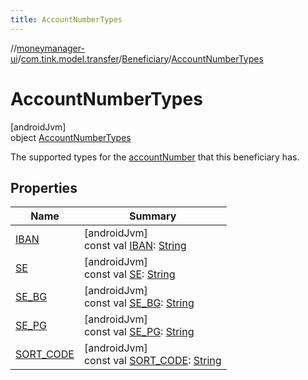 ```yaml
---
title: AccountNumberTypes
---
```

//[moneymanager-ui](../../../../index.html)/[com.tink.model.transfer](../../index.html)/[Beneficiary](../index.html)/[AccountNumberTypes](index.html)



# AccountNumberTypes



[androidJvm]\
object [AccountNumberTypes](index.html)

The supported types for the [accountNumber](../account-number.html) that this beneficiary has.



## Properties


| Name | Summary |
|---|---|
| [IBAN](-i-b-a-n.html) | [androidJvm]<br>const val [IBAN](-i-b-a-n.html): [String](https://kotlinlang.org/api/latest/jvm/stdlib/kotlin/-string/index.html) |
| [SE](-s-e.html) | [androidJvm]<br>const val [SE](-s-e.html): [String](https://kotlinlang.org/api/latest/jvm/stdlib/kotlin/-string/index.html) |
| [SE_BG](-s-e_-b-g.html) | [androidJvm]<br>const val [SE_BG](-s-e_-b-g.html): [String](https://kotlinlang.org/api/latest/jvm/stdlib/kotlin/-string/index.html) |
| [SE_PG](-s-e_-p-g.html) | [androidJvm]<br>const val [SE_PG](-s-e_-p-g.html): [String](https://kotlinlang.org/api/latest/jvm/stdlib/kotlin/-string/index.html) |
| [SORT_CODE](-s-o-r-t_-c-o-d-e.html) | [androidJvm]<br>const val [SORT_CODE](-s-o-r-t_-c-o-d-e.html): [String](https://kotlinlang.org/api/latest/jvm/stdlib/kotlin/-string/index.html) |

